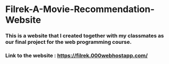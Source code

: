# Filrek-A-Movie-Recommendation-Website

### This is a website that I created together with my classmates as our final project for the web programming course.
### Link to the website : https://filrek.000webhostapp.com/
